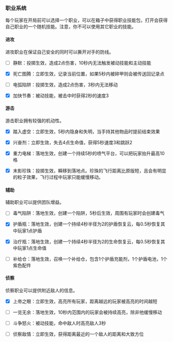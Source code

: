 ### 职业系统

每个玩家在开局前可以选择一个职业，可以在箱子中获得职业技能包，打开会获得自己职业的一个随机技能。注意，你不可以使用其它职业的技能。

#### 进攻

进攻职业在保证自己安全的同时可以撕开对手的防线。

- [ ] 静默：投掷生效，造成2点伤害，10秒内无法触发被动技能和主动技能

- [x] 死亡图腾：立即生效，记录当前位置，如果5秒内被碎甲则会被传送回记录点

- [ ] 电弧陷阱：投掷生效，造成2点伤害，3秒内无法移动

- [x] 加快节奏：被动技能，被击中时获得2秒的速度3

#### 游击

游击职业拥有较强的机动性。

- [x] 踏入虚空：立即生效，5秒内隐身和失明，当手持其他物品时提前结束效果

- [x] 兴奋剂：立即生效，失去4点生命值，获得5秒速度3和跳跃2

- [x] 重力电梯：落地生效，创建一个持续5秒的喷气平台，可以把玩家抬升最高10格

- [x] 末影珍珠：投掷生效，瞬移到落地点。珍珠的飞行距离比原版短，且会有明显的粒子效果，飞行过程中玩家只能缓慢移动。

#### 辅助

辅助职业可以提供团队增益。

- [ ] 毒气陷阱：落地生效，创建一个陷阱，5秒后生效，周围有玩家时会创建毒气

- [x] 护盾瓶：落地生效，创建一个持续4秒半径为2的护盾恢复云，每0.5秒恢复其中玩家1点护盾

- [x] 治疗瓶：落地生效，创建一个持续4秒半径为2的生命恢复云，每0.5秒恢复其中玩家1点生命值

- [ ] 补给仓：落地生效，召唤一个补给仓，包含1个护盾充能剂，1个护盾电池，1个紫色配件

#### 侦察

侦察职业可以提供附近敌人的信息。

- [x] 上帝之眼：立即生效，高亮所有玩家，距离越远的玩家被高亮的时间越短

- [ ] 一览无余：落地生效，10秒内范围内的玩家会被持续高亮，除非他缓慢移动

- [ ] 斗争怒火：被动技能，命中敌人时高亮敌人3秒

- [ ] 侦察敌情：立即生效，获得距离最近的一个敌人的距离和大致方位
